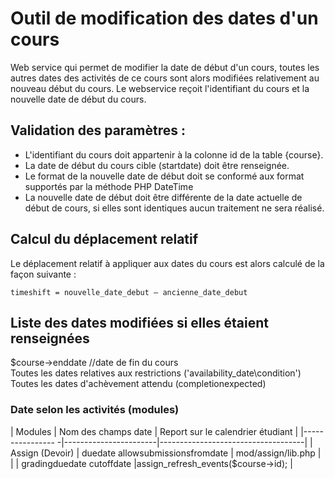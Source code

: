 # Outil de modification des dates d'un cours #

Web service qui permet de modifier la date de début d'un cours, toutes les autres dates des activités de ce cours sont alors modifiées relativement au nouveau début du cours.
Le webservice reçoit l'identifiant du cours et la nouvelle date de début du cours.

## Validation des paramètres : ##

* L'identifiant du cours doit appartenir à la colonne id de la table {course}.
* La date de début du cours cible (startdate) doit être renseignée.
* Le format de la nouvelle date de début doit se conformé aux format supportés par la méthode PHP  DateTime
* La nouvelle date de début doit être différente de la date actuelle de début de cours, si elles sont identiques aucun traitement ne sera réalisé.

## Calcul du déplacement relatif ##

Le déplacement relatif à appliquer aux dates du cours est alors calculé de la façon suivante :

	timeshift = nouvelle_date_debut – ancienne_date_debut

## Liste des dates modifiées si elles étaient renseignées ##
$course->enddate	//date de fin du cours  
Toutes les dates relatives aux restrictions ('availability_date\condition')  
Toutes les dates d'achèvement attendu (completionexpected)  

### Date selon les activités (modules) ###

|  Modules         | Nom des champs date   | Report sur le calendrier étudiant  | 
|---------------- -|-----------------------|------------------------------------| 
| Assign (Devoir)  | duedate allowsubmissionsfromdate  | mod/assign/lib.php                        | 
|	           | gradingduedate cutoffdate         |assign_refresh_events($course->id); | 
